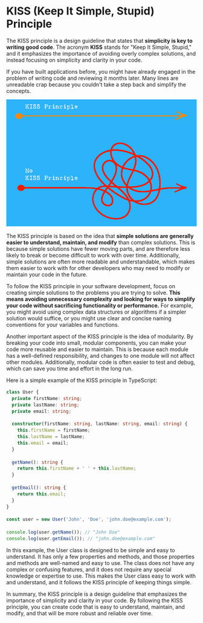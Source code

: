 # KISS (Keep It Simple, Stupid) Principle

The KISS principle is a design guideline that states that **simplicity is key to writing good code**. The acronym **KISS** stands for "Keep It Simple, Stupid," and it emphasizes the importance of avoiding overly complex solutions, and instead focusing on simplicity and clarity in your code.

If you have built applications before, you might have already engaged in the problem of writing code and reviewing it months later. Many lines are unreadable crap because you couldn't take a step back and simplify the concepts.

![kiss](https://raw.githubusercontent.com/hcorta/software-design-essentials/master/public/images/kiss-principle.png)

The KISS principle is based on the idea that **simple solutions are generally easier to understand, maintain, and modify** than complex solutions. This is because simple solutions have fewer moving parts, and are therefore less likely to break or become difficult to work with over time. Additionally, simple solutions are often more readable and understandable, which makes them easier to work with for other developers who may need to modify or maintain your code in the future.

To follow the KISS principle in your software development, focus on creating simple solutions to the problems you are trying to solve. **This means avoiding unnecessary complexity and looking for ways to simplify your code without sacrificing functionality or performance.** For example, you might avoid using complex data structures or algorithms if a simpler solution would suffice, or you might use clear and concise naming conventions for your variables and functions.

Another important aspect of the KISS principle is the idea of modularity. By breaking your code into small, modular components, you can make your code more reusable and easier to maintain. This is because each module has a well-defined responsibility, and changes to one module will not affect other modules. Additionally, modular code is often easier to test and debug, which can save you time and effort in the long run.

Here is a simple example of the KISS principle in TypeScript:

```typescript
class User {
  private firstName: string;
  private lastName: string;
  private email: string;

  constructor(firstName: string, lastName: string, email: string) {
    this.firstName = firstName;
    this.lastName = lastName;
    this.email = email;
  }

  getName(): string {
    return this.firstName + ' ' + this.lastName;
  }

  getEmail(): string {
    return this.email;
  }
}

const user = new User('John', 'Doe', 'john.doe@example.com');

console.log(user.getName()); // "John Doe"
console.log(user.getEmail()); // "john.doe@example.com"
```

In this example, the User class is designed to be simple and easy to understand. It has only a few properties and methods, and those properties and methods are well-named and easy to use. The class does not have any complex or confusing features, and it does not require any special knowledge or expertise to use. This makes the User class easy to work with and understand, and it follows the KISS principle of keeping things simple.

In summary, the KISS principle is a design guideline that emphasizes the importance of simplicity and clarity in your code. By following the KISS principle, you can create code that is easy to understand, maintain, and modify, and that will be more robust and reliable over time.
